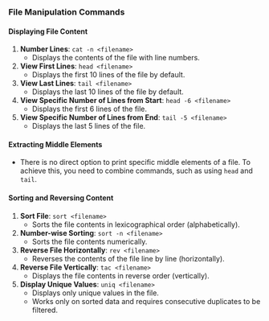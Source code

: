 ### File Manipulation Commands

#### Displaying File Content

1. **Number Lines**:
    `cat -n <filename>`
    - Displays the contents of the file with line numbers.
2. **View First Lines**:
    `head <filename>`
    - Displays the first 10 lines of the file by default.
3. **View Last Lines**:
    `tail <filename>`
    - Displays the last 10 lines of the file by default.
4. **View Specific Number of Lines from Start**:
    `head -6 <filename>`
    - Displays the first 6 lines of the file.
5. **View Specific Number of Lines from End**:
    `tail -5 <filename>`
    - Displays the last 5 lines of the file.

#### Extracting Middle Elements

- There is no direct option to print specific middle elements of a file. To achieve this, you need to combine commands, such as using `head` and `tail`.

#### Sorting and Reversing Content

1. **Sort File**:
    `sort <filename>`
    - Sorts the file contents in lexicographical order (alphabetically).
2. **Number-wise Sorting**:
    `sort -n <filename>`
    - Sorts the file contents numerically.
3. **Reverse File Horizontally**:
    `rev <filename>`
    - Reverses the contents of the file line by line (horizontally).
4. **Reverse File Vertically**:
    `tac <filename>`
    - Displays the file contents in reverse order (vertically).
5. **Display Unique Values**:
    `uniq <filename>`
    - Displays only unique values in the file.
    - Works only on sorted data and requires consecutive duplicates to be filtered.